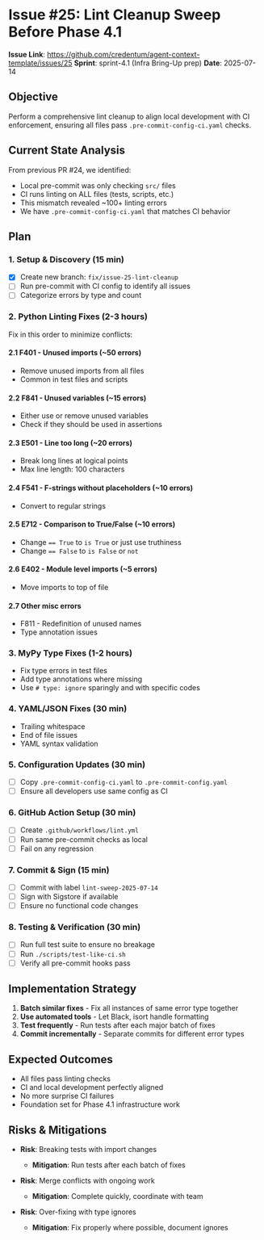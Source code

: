 # Issue #25: Lint Cleanup Sweep Before Phase 4.1

**Issue Link**: https://github.com/credentum/agent-context-template/issues/25
**Sprint**: sprint-4.1 (Infra Bring-Up prep)
**Date**: 2025-07-14

## Objective
Perform a comprehensive lint cleanup to align local development with CI enforcement, ensuring all files pass `.pre-commit-config-ci.yaml` checks.

## Current State Analysis

From previous PR #24, we identified:
- Local pre-commit was only checking `src/` files
- CI runs linting on ALL files (tests, scripts, etc.)
- This mismatch revealed ~100+ linting errors
- We have `.pre-commit-config-ci.yaml` that matches CI behavior

## Plan

### 1. Setup & Discovery (15 min)
- [x] Create new branch: `fix/issue-25-lint-cleanup`
- [ ] Run pre-commit with CI config to identify all issues
- [ ] Categorize errors by type and count

### 2. Python Linting Fixes (2-3 hours)
Fix in this order to minimize conflicts:

#### 2.1 F401 - Unused imports (~50 errors)
- Remove unused imports from all files
- Common in test files and scripts

#### 2.2 F841 - Unused variables (~15 errors)
- Either use or remove unused variables
- Check if they should be used in assertions

#### 2.3 E501 - Line too long (~20 errors)
- Break long lines at logical points
- Max line length: 100 characters

#### 2.4 F541 - F-strings without placeholders (~10 errors)
- Convert to regular strings

#### 2.5 E712 - Comparison to True/False (~10 errors)
- Change `== True` to `is True` or just use truthiness
- Change `== False` to `is False` or `not`

#### 2.6 E402 - Module level imports (~5 errors)
- Move imports to top of file

#### 2.7 Other misc errors
- F811 - Redefinition of unused names
- Type annotation issues

### 3. MyPy Type Fixes (1-2 hours)
- Fix type errors in test files
- Add type annotations where missing
- Use `# type: ignore` sparingly and with specific codes

### 4. YAML/JSON Fixes (30 min)
- Trailing whitespace
- End of file issues
- YAML syntax validation

### 5. Configuration Updates (30 min)
- [ ] Copy `.pre-commit-config-ci.yaml` to `.pre-commit-config.yaml`
- [ ] Ensure all developers use same config as CI

### 6. GitHub Action Setup (30 min)
- [ ] Create `.github/workflows/lint.yml`
- [ ] Run same pre-commit checks as local
- [ ] Fail on any regression

### 7. Commit & Sign (15 min)
- [ ] Commit with label `lint-sweep-2025-07-14`
- [ ] Sign with Sigstore if available
- [ ] Ensure no functional code changes

### 8. Testing & Verification (30 min)
- [ ] Run full test suite to ensure no breakage
- [ ] Run `./scripts/test-like-ci.sh`
- [ ] Verify all pre-commit hooks pass

## Implementation Strategy

1. **Batch similar fixes** - Fix all instances of same error type together
2. **Use automated tools** - Let Black, isort handle formatting
3. **Test frequently** - Run tests after each major batch of fixes
4. **Commit incrementally** - Separate commits for different error types

## Expected Outcomes

- All files pass linting checks
- CI and local development perfectly aligned
- No more surprise CI failures
- Foundation set for Phase 4.1 infrastructure work

## Risks & Mitigations

- **Risk**: Breaking tests with import changes
  - **Mitigation**: Run tests after each batch of fixes

- **Risk**: Merge conflicts with ongoing work
  - **Mitigation**: Complete quickly, coordinate with team

- **Risk**: Over-fixing with type ignores
  - **Mitigation**: Fix properly where possible, document ignores
